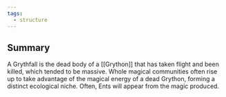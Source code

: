 ```yaml
---
tags:
  - structure
---
```

## Summary

A Grythfall is the dead body of a [[Grython]] that has taken flight and been killed, which tended to be massive. Whole magical communities often rise up to take advantage of the magical energy of a dead Grython, forming a distinct ecological niche. Often, Ents will appear from the magic produced.